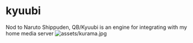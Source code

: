 # kyuubi
Nod to Naruto Shippuden, QB/Kyuubi is an engine for integrating with my home media server
![assets/kurama.jpg]()
